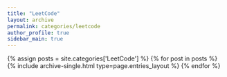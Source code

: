 ```yaml
---
title: "LeetCode"
layout: archive
permalink: categories/leetcode
author_profile: true
sidebar_main: true
---
```


{% assign posts = site.categories['LeetCode'] %}
{% for post in posts %} {% include archive-single.html type=page.entries_layout %} {% endfor %}
